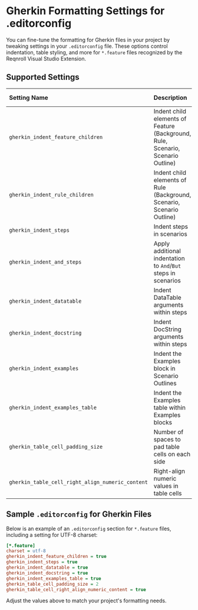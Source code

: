 # Gherkin Formatting Settings for .editorconfig

You can fine-tune the formatting for Gherkin files in your project by tweaking settings in your `.editorconfig` file. These options control indentation, table styling, and more for `*.feature` files recognized by the Reqnroll Visual Studio Extension.

## Supported Settings

| Setting Name | Description | Value Type | Default |
| :-- | :-- | :-- | :-- |
| `gherkin_indent_feature_children` | Indent child elements of Feature (Background, Rule, Scenario, Scenario Outline) | boolean | `false` |
| `gherkin_indent_rule_children` | Indent child elements of Rule (Background, Scenario, Scenario Outline) | boolean | `false` |
| `gherkin_indent_steps` | Indent steps in scenarios | boolean | `true` |
| `gherkin_indent_and_steps` | Apply additional indentation to `And`/`But` steps in scenarios | boolean | `false` |
| `gherkin_indent_datatable` | Indent DataTable arguments within steps | boolean | `true` |
| `gherkin_indent_docstring` | Indent DocString arguments within steps | boolean | `true` |
| `gherkin_indent_examples` | Indent the Examples block in Scenario Outlines | boolean | `false` |
| `gherkin_indent_examples_table` | Indent the Examples table within Examples blocks | boolean | `true` |
| `gherkin_table_cell_padding_size` | Number of spaces to pad table cells on each side | integer | `1` |
| `gherkin_table_cell_right_align_numeric_content` | Right-align numeric values in table cells | boolean | `true` |

## Sample `.editorconfig` for Gherkin Files

Below is an example of an `.editorconfig` section for `*.feature` files, including a setting for UTF-8 charset:

```ini
[*.feature]
charset = utf-8
gherkin_indent_feature_children = true
gherkin_indent_steps = true
gherkin_indent_datatable = true
gherkin_indent_docstring = true
gherkin_indent_examples_table = true
gherkin_table_cell_padding_size = 2
gherkin_table_cell_right_align_numeric_content = true
```

Adjust the values above to match your project's formatting needs.



